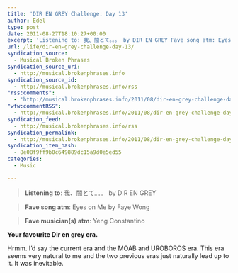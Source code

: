 ```yaml
---
title: 'DIR EN GREY Challenge: Day 13'
author: Edel
type: post
date: 2011-08-27T18:10:27+00:00
excerpt: 'Listening to: 我、闇とて。。。 by DIR EN GREY Fave song atm: Eyes on Me by Faye Wong Fave musician(s) atm: Yeng Constantino Your favourite Dir en grey era. Hrmm. I&#8217;d say the current era and the MOAB and UROBOROS era. This era seems very natural to me and the two previous eras just naturally lead up [...]'
url: /life/dir-en-grey-challenge-day-13/
syndication_source:
  - Musical Broken Phrases
syndication_source_uri:
  - http://musical.brokenphrases.info
syndication_source_id:
  - http://musical.brokenphrases.info/rss
"rss:comments":
  - 'http://musical.brokenphrases.info/2011/08/dir-en-grey-challenge-day-13/#comments'
"wfw:commentRSS":
  - http://musical.brokenphrases.info/2011/08/dir-en-grey-challenge-day-13/feed/
syndication_feed:
  - http://musical.brokenphrases.info/rss
syndication_permalink:
  - http://musical.brokenphrases.info/2011/08/dir-en-grey-challenge-day-13/
syndication_item_hash:
  - 8e08f9ff9b0c649889dc15a9d0e5ed55
categories:
  - Music

---
```

> **Listening to**: 我、闇とて。。。 by DIR EN GREY
  
> **Fave song atm**: Eyes on Me by Faye Wong
  
> **Fave musician(s) atm**: Yeng Constantino 

**Your favourite Dir en grey era.**

Hrmm. I&#8217;d say the current era and the MOAB and UROBOROS era. This era seems very natural to me and the two previous eras just naturally lead up to it. It was inevitable.

<ol class="footnote">
</ol>